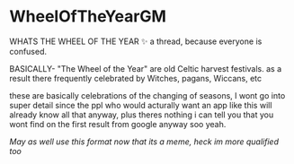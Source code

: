# WheelOfTheYearGM

WHATS THE WHEEL OF THE YEAR
✨
a thread, because everyone is confused.

BASICALLY- 
"The Wheel of the Year" are old Celtic harvest festivals. 
as a result there frequently celebrated by Witches, pagans, Wiccans, etc

these are basically celebrations of the changing of seasons, I wont go into super detail since the ppl who would 
acturally want an app like this will already know all that anyway, plus theres nothing i can tell you that you wont find on 
the first result from google anyway soo yeah.


*May as well use this format now that its a meme, heck im more qualified too*
